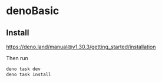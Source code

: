 # denoBasic

## Install
https://deno.land/manual@v1.30.3/getting_started/installation

Then run
```bash
deno task dev
deno task install
```
